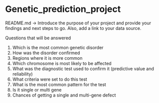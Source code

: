 # Genetic_prediction_project

README.md -> Introduce the purpose of your project and provide your findings and next steps to go. Also, add a link to your data source.

Questions that will be answered 
1. Which is the most common genetic disorder
2. How was the disorder confirmed
3. Regions where it is more common
4. Which chromosome is most likely to be affected
5. What was the diagnostic test used to confirm it (predictive value and reliability)
6. What criteria were set to do this test
7. What is the most common pattern for the test
8. Is it single or multi gene
9. Chances of getting a single and multi-gene defect
